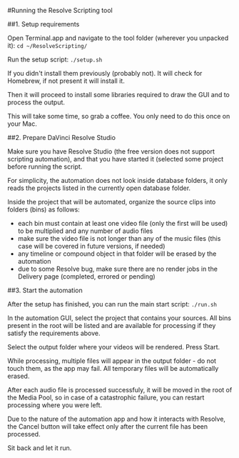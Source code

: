 #Running the Resolve Scripting tool

##1. Setup requirements

Open Terminal.app and navigate to the tool folder (wherever you unpacked it): `cd ~/ResolveScripting/`

Run the setup script: `./setup.sh`

If you didn't install them previously (probably not). It will check for Homebrew, if not present it will install it.

Then it will proceed to install some libraries required to draw the GUI and to process the output.

This will take some time, so grab a coffee. You only need to do this once on your Mac.

##2. Prepare DaVinci Resolve Studio

Make sure you have Resolve Studio (the free version does not support scripting automation), and that
you have started it (selected some project before running the script.

For simplicity, the automation does not look inside database folders, it only reads the projects listed in the currently
open database folder.

Inside the project that will be automated, organize the source clips into folders (bins) as follows:
- each bin must contain at least one video file (only the first will be used) to be multiplied and any number of audio files
- make sure the video file is not longer than any of the music files (this case will be covered in future versions, if needed) 
- any timeline or compound object in that folder will be erased by the automation
- due to some Resolve bug, make sure there are no render jobs in the Delivery page (completed, errored or pending)

##3. Start the automation

After the setup has finished, you can run the main start script: `./run.sh`

In the automation GUI, select the project that contains your sources. All bins present in the root will be listed
and are available for processing if they satisfy the requirements above.

Select the output folder where your videos will be rendered. Press Start.

While processing, multiple files will appear in the output folder - do not touch them, as the app may fail.
All temporary files will be automatically erased.

After each audio file is processed successfuly, it will be moved in the root of the Media Pool, so in case of a
catastrophic failure, you can restart processing where you were left.

Due to the nature of the automation app and how it interacts with Resolve, the Cancel button will take effect only
after the current file has been processed.

Sit back and let it run.
